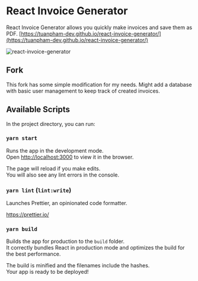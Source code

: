 # React Invoice Generator

React Invoice Generator allows you quickly make invoices and save them as PDF. [https://tuanpham-dev.github.io/react-invoice-generator/](https://tuanpham-dev.github.io/react-invoice-generator/)

![react-invoice-generator](https://raw.githubusercontent.com/tuanpham-dev/react-invoice-generator/master/screenshot.png)

## Fork

This fork has some simple modification for my needs. Might add a database with basic user management to keep track of created invoices.

## Available Scripts

In the project directory, you can run:

### `yarn start`

Runs the app in the development mode.<br />
Open [http://localhost:3000](http://localhost:3000) to view it in the browser.

The page will reload if you make edits.<br />
You will also see any lint errors in the console.

### `yarn lint` (`lint:write`)

Launches Prettier, an opinionated code formatter.

https://prettier.io/

### `yarn build`

Builds the app for production to the `build` folder.<br />
It correctly bundles React in production mode and optimizes the build for the best performance.

The build is minified and the filenames include the hashes.<br />
Your app is ready to be deployed!
